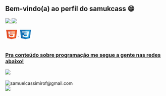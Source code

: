 ## Bem-vindo(a) ao perfil do samukcass 😁

 <div>
   <a href="https://github.com/samukcass">
   <img height="180em" src="https://github-readme-stats.vercel.app/api?username=samukcass&show_icons=true&theme=dark&include_all_commits=true&count_private=true"/>
   <img height="180em" src="https://github-readme-stats.vercel.app/api/top-langs/?username=samukcass&layout=compact&langs_count=6&theme=tokyonight"/>
</div>
    
<div style="display: inline_block"><br>

  <img align="center" alt="HTML" height="30" width="40" src="https://raw.githubusercontent.com/devicons/devicon/master/icons/html5/html5-original.svg">
  <img align="center" alt="CSS" height="30" width="40" src="https://raw.githubusercontent.com/devicons/devicon/master/icons/css3/css3-original.svg">
</div>
 
<br>
 
### Pra conteúdo sobre programação me segue a gente nas redes abaixo!
 
<div> 
  
  <a href="https://www.instagram.com/mukinha_bjj/" target="_blank"><img src="https://img.shields.io/badge/-Instagram-%23E4405F?style=for-the-badge&logo=instagram&logoColor=white" target="_blank"></a>

 <img align="center" alt="samuelcassimirof@gmail.com" height="30" width="40" src="https://en.wikipedia.org/wiki/History_of_Gmail#/media/File:Gmail_icon_(2020).svg">
</div>
  <a href="https://www.linkedin.com/in/samuel-silva-7894962bb/" target="_blank"><img src="https://img.shields.io/badge/-LinkedIn-%230077B5?style=for-the-badge&logo=linkedin&logoColor=white" target="_blank"></a>
</div>
